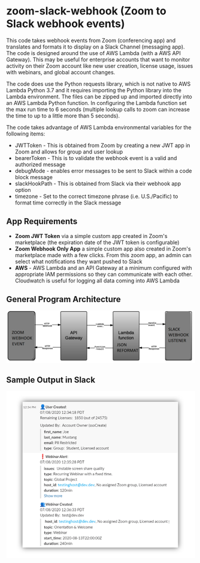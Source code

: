 # zoom-slack-webhook (Zoom to Slack webhook events)
This code takes webhook events from Zoom (conferencing app) and translates and formats it to display on a Slack Channel (messaging app).   The code is designed around the use of AWS Lambda (with a AWS API Gateway).  This may be useful for enterprise accounts that want to monitor activity on their Zoom account like new user creation, license usage, issues with webinars, and global account changes.


The code does use the Python requests library, which is not native to AWS Lambda Python 3.7 and it requires importing the Python library into the Lambda environment.  The files can be zipped up and imported directly into an AWS Lambda Python function.   In configuring the Lambda function set the max run time to 6 seconds (multiple lookup calls to zoom can increase the time to up to a little more than 5 seconds).

The code takes advantage of AWS Lambda environmental variables for the following items:
- JWTToken - This is obtained from Zoom by creating a new JWT app in Zoom and allows for group and user lookup
- bearerToken -	This is to validate the webhook event is a valid and authorized message
- debugMode	- enables error messages to be sent to Slack within a code block message
- slackHookPath - This is obtained from Slack via their webhook app option
- timezone - Set to the correct timezone phrase (i.e. U.S./Pacific) to format time correctly in the Slack message


## App Requirements
- **Zoom JWT Token** via a simple custom app created in Zoom's marketplace (the expiration date of the JWT token is configurable)
- **Zoom Webhook Only App**  a simple custom app also created in Zoom's marketplace made with a few clicks.  From this zoom app, an admin can select what notifications they want pushed to Slack
- **AWS** - AWS Lambda and an API Gateway at a minimum configured with appropriate IAM permissions so they can communicate with each other.  Cloudwatch is useful for logging all data coming into AWS Lambda

## General Program Architecture 
![Alt text](https://github.com/mkumar-avit/zoom-slack-webhook/blob/master/zoom%20webhook.png?raw=true "Application Diagram")

## Sample Output in Slack
![Alt text](https://github.com/mkumar-avit/zoom-slack-webhook/blob/master/Zoom-Slack-Webhook%20preview.png?raw=true "Slack sample")
